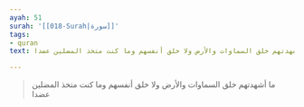 ```yaml
---
ayah: 51
surah: '[[018-Surah|سورة]]'
tags:
- quran
text: ما أشهدتهم خلق السماوات والأرض ولا خلق أنفسهم وما كنت متخذ المضلين عضدا

---
```

> ما أشهدتهم خلق السماوات والأرض ولا خلق أنفسهم وما كنت متخذ المضلين عضدا
